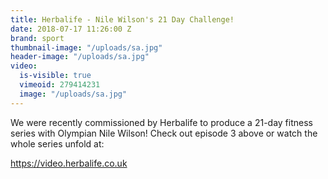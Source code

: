 ```yaml
---
title: Herbalife - Nile Wilson's 21 Day Challenge!
date: 2018-07-17 11:26:00 Z
brand: sport
thumbnail-image: "/uploads/sa.jpg"
header-image: "/uploads/sa.jpg"
video:
  is-visible: true
  vimeoid: 279414231
  image: "/uploads/sa.jpg"
---
```


We were recently commissioned by Herbalife to produce a 21-day fitness series with Olympian Nile Wilson! Check out episode 3 above or watch the whole series unfold at:

https://video.herbalife.co.uk